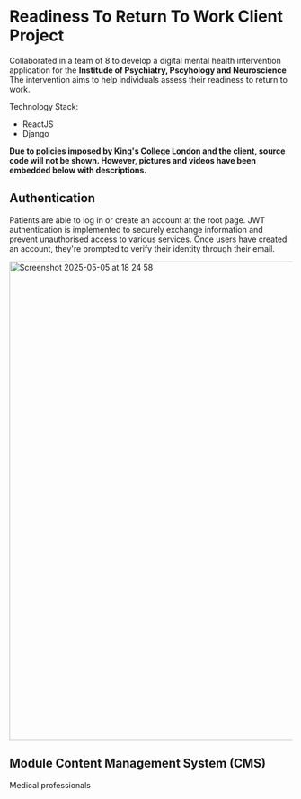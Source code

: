 # Readiness To Return To Work Client Project

Collaborated in a team of 8 to develop a digital mental health intervention application for the **Institude of Psychiatry, Pscyhology and Neuroscience**
The intervention aims to help individuals assess their readiness to return to work.

Technology Stack:
- ReactJS
- Django

**Due to policies imposed by King's College London and the client, source code will not be shown. However, pictures and videos have been embedded below with descriptions.**


## Authentication
Patients are able to log in or create an account at the root page. JWT authentication is implemented to securely exchange information and prevent unauthorised access to various services. Once users have created an account, they're prompted to verify their identity through their email.


<img width="852" alt="Screenshot 2025-05-05 at 18 24 58" src="https://github.com/user-attachments/assets/bb12db44-a540-4e38-ba86-ade62c60fe45" />


## Module Content Management System (CMS)
Medical professionals 
